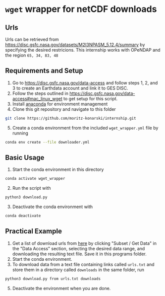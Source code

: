 # `wget` wrapper for netCDF downloads

## Urls 

Urls can be retrieved from 
<https://disc.gsfc.nasa.gov/datasets/M2I3NPASM_5.12.4/summary> by specifying the
desired restricions. This internship works with OPeNDAP and the region 
`65, 34, 83, 48`

## Requirements and Setup

1. Go to <https://disc.gsfc.nasa.gov/data-access> and follow steps 1, 2, and
3 to create an Earthdata account and link it to GES DISC.
2. Follow the steps outlined in
<https://disc.gsfc.nasa.gov/data-access#mac_linux_wget> to get setup for this
script.
3. Install [anaconda](https://www.anaconda.com/) for environment management 
4. Clone this git repository and navigate to this folder
```bash 
git clone https://github.com/moritz-konarski/internship.git
```
5. Create a conda environment from the included `wget_wrapper.yml` file by 
running
```bash
conda env create --file downloader.yml
```

## Basic Usage

1. Start the conda environment in this directory
```bash
conda activate wget_wrapper
```
2. Run the script with
```bash
python3 download.py
```
3. Deactivate the conda environment with
```bash
conda deactivate
```

## Practical Example

1. Get a list of download urls from
[here](https://disc.gsfc.nasa.gov/datasets/M2I3NPASM_5.12.4/summary)
by clicking "Subset / Get Data" in the "Data Access" section, selecting the 
desired data range, and downloading the resulting text file. Save it in this
programs folder.
2. Start the conda environment.
3. To download data from a text file containing links called `urls.txt` and 
store them in a directory called `downloads` in the same folder, run
```bash
python3 download.py from urls.txt downloads
```
5. Deactivate the environment when you are done.

